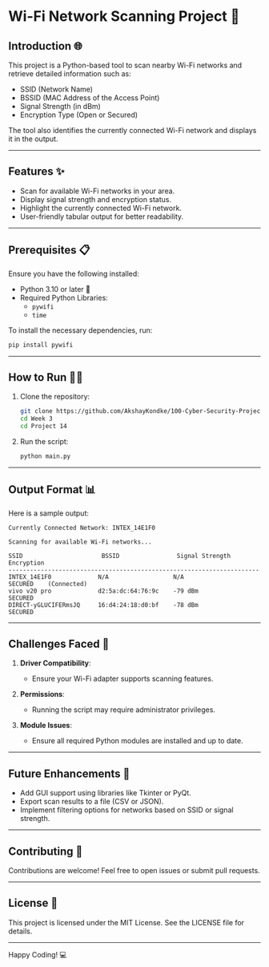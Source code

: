 # Wi-Fi Network Scanning Project 🚀

## Introduction 🌐
This project is a Python-based tool to scan nearby Wi-Fi networks and retrieve detailed information such as:
- SSID (Network Name)
- BSSID (MAC Address of the Access Point)
- Signal Strength (in dBm)
- Encryption Type (Open or Secured)

The tool also identifies the currently connected Wi-Fi network and displays it in the output.

---

## Features ✨
- Scan for available Wi-Fi networks in your area.
- Display signal strength and encryption status.
- Highlight the currently connected Wi-Fi network.
- User-friendly tabular output for better readability.

---

## Prerequisites 📋
Ensure you have the following installed:
- Python 3.10 or later 🐍
- Required Python Libraries:
  - `pywifi`
  - `time`

To install the necessary dependencies, run:
```bash
pip install pywifi
```

---

## How to Run 🏃‍♂️
1. Clone the repository:
   ```bash
   git clone https://github.com/AkshayKondke/100-Cyber-Security-Projects.git
   cd Week 3
   cd Project 14
   ```
2. Run the script:
   ```bash
   python main.py
   ```

---

## Output Format 📊
Here is a sample output:
```
Currently Connected Network: INTEX_14E1F0

Scanning for available Wi-Fi networks...

SSID                      BSSID                Signal Strength   Encryption
----------------------------------------------------------------------
INTEX_14E1F0             N/A                  N/A               SECURED    (Connected)
vivo v20 pro             d2:5a:dc:64:76:9c    -79 dBm           SECURED
DIRECT-yGLUCIFERmsJQ     16:d4:24:18:d0:bf    -78 dBm           SECURED
```

---

## Challenges Faced 🔧
1. **Driver Compatibility**:
   - Ensure your Wi-Fi adapter supports scanning features.

2. **Permissions**:
   - Running the script may require administrator privileges.

3. **Module Issues**:
   - Ensure all required Python modules are installed and up to date.

---

## Future Enhancements 🌈
- Add GUI support using libraries like Tkinter or PyQt.
- Export scan results to a file (CSV or JSON).
- Implement filtering options for networks based on SSID or signal strength.

---

## Contributing 🤝
Contributions are welcome! Feel free to open issues or submit pull requests.

---

## License 📄
This project is licensed under the MIT License. See the LICENSE file for details.

---

Happy Coding! 💻

